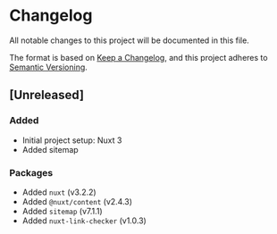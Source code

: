 # Changelog

All notable changes to this project will be documented in this file.

The format is based on [Keep a Changelog](https://keepachangelog.com/en/1.0.0/),
and this project adheres to [Semantic Versioning](https://semver.org/spec/v2.0.0.html).

## [Unreleased]
### Added 
- Initial project setup: Nuxt 3
- Added sitemap

### Packages
- Added `nuxt` (v3.2.2)
- Added `@nuxt/content` (v2.4.3)
- Added `sitemap` (v7.1.1)
- Added `nuxt-link-checker` (v1.0.3)
